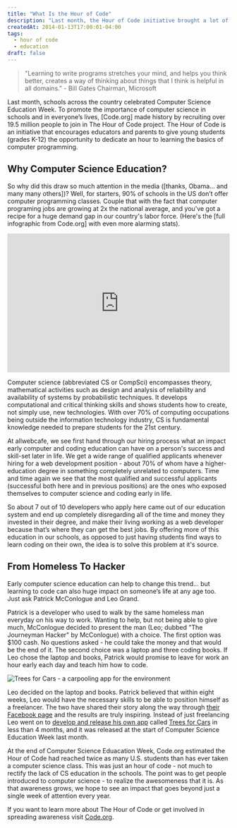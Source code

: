 ```yaml
---
title: "What Is the Hour of Code"
description: "Last month, the Hour of Code initiative brought a lot of attention to fixing computer science education in the US. But what was it and why should you care?"
createdAt: 2014-01-13T17:00:01-04:00
tags:
  - hour of code
  - education
draft: false
---
```


>"Learning to write programs stretches your mind, and helps you think better, creates a way of thinking about things that I think is helpful in all domains." - Bill Gates Chairman, Microsoft

Last month, schools across the country celebrated Computer Science Education Week. To promote the importance of computer science in schools and in everyone’s lives, [Code.org] made history by recruiting over 19.5 million people to join in The Hour of Code project. The Hour of Code is an initiative that encourages educators and parents to give young students (grades K-12) the opportunity to dedicate an hour to learning the basics of computer programming.

## Why Computer Science Education?
So why did this draw so much attention in the media ([thanks, Obama… and many many others])? Well, for starters, 90% of schools in the US don’t offer computer programming classes. Couple that with the fact that computer programing jobs are growing at 2x the national average, and you’ve got a recipe for a huge demand gap in our country's labor force. (Here's the [full infographic from Code.org] with even more alarming stats).

<iframe width="100%" height="315" src="https://www.youtube.com/embed/FC5FbmsH4fw?showinfo=0" frameborder="0" allow="autoplay; encrypted-media" allowfullscreen></iframe>

Computer science (abbreviated CS or CompSci) encompasses theory, mathematical activities such as design and analysis of reliability and availability of systems by probabilistic techniques. It develops computational and critical thinking skills and shows students how to create, not simply use, new technologies. With over 70% of computing occupations being outside the information technology industry, CS is fundamental knowledge needed to prepare students for the 21st century.

At allwebcafe, we see first hand through our hiring process what an impact early computer and coding education can have on a person's success and skill-set later in life. We get a wide range of qualified applicants whenever hiring for a web development position - about 70% of whom have a higher-education degree in something completely unrelated to computers. Time and time again we see that the most qualified and successful applicants (successful both here and in previous positions) are the ones who exposed themselves to computer science and coding early in life.

So about 7 out of 10 developers who apply here came out of our education system and end up completely disregarding all of the time and money they invested in their degree, and make their living working as a web developer because that’s where they can get the best jobs. By offering more of this education in our schools, as opposed to just having students find ways to learn coding on their own, the idea is to solve this problem at it's source.

## From Homeless To Hacker
Early computer science education can help to change this trend… but learning to code can also huge impact on someone’s life at any age too. Just ask Patrick McConlogue and Leo Grand.

Patrick is a developer who used to walk by the same homeless man everyday on his way to work. Wanting to help, but not being able to give much, McConlogue decided to present the man (Leo; dubbed "The Journeyman Hacker" by McConlogue) with a choice. The first option was $100 cash. No questions asked - he could take the money and that would be the end of it. The second choice was a laptop and three coding books. If Leo chose the laptop and books, Patrick would promise to leave for work an hour early each day and teach him how to code.

![Trees for Cars - a carpooling app for the environment](/what-is-the-hour-of-code/trees-for-cars.jpg)

Leo decided on the laptop and books. Patrick believed that within eight weeks, Leo would have the necessary skills to be able to position himself as a freelancer. The two have shared their story along the way through [their Facebook page][facebook] and the results are truly inspiring. Instead of just freelancing Leo went on to [develop and release his own app][app] called [Trees for Cars][trees] in less than 4 months, and it was released at the start of Computer Science Education Week last month.

At the end of Computer Science Eduacation Week, Code.org estimated the Hour of Code had reached twice as many U.S. students than has ever taken a computer science class. This was just an hour of code - not much to rectify the lack of CS education in the schools. The point was to get people introduced to computer science - to realize the awesomeness that it is. As that awareness grows, we hope to see an impact that goes beyond just a single week of attention every year.

If you want to learn more about The Hour of Code or get involved in spreading awareness visit [Code.org][code].

  [facebook]: https://www.facebook.com/journeymanchallenge "The Journeyman Challange Facebook Page"
  [app]: http://mashable.com/2013/12/10/homeless-hacker-mobile-app/ "Homeless Hacker Mobile App"
  [trees]: http://signup.treesforcars.com/ "Trees for Cars"
  [code]: http://code.org/ "Code.org"
